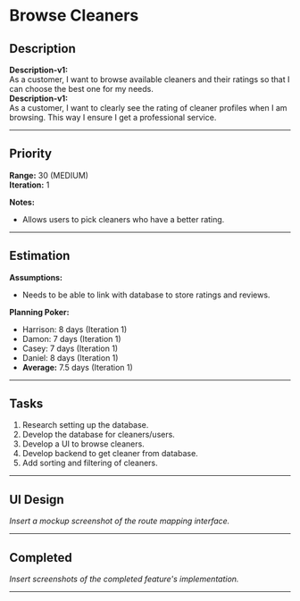 # Browse Cleaners

## Description
**Description-v1:**  
As a customer, I want to browse available cleaners and their ratings so that I can choose the best one for my needs. <br>
**Description-v1:**  
As a customer, I want to clearly see the rating of cleaner profiles when I am browsing. This way I ensure I get a professional service.

---

## Priority
**Range:** 30 (MEDIUM)  
**Iteration:** 1  

**Notes:**  
- Allows users to pick cleaners who have a better rating.

---

## Estimation
**Assumptions:**  
- Needs to be able to link with database to store ratings and reviews.  

**Planning Poker:**  
- Harrison: 8 days (Iteration 1)  
- Damon: 7 days (Iteration 1)  
- Casey: 7 days (Iteration 1)
- Daniel: 8 days (Iteration 1)
- **Average:** 7.5 days (Iteration 1)

---

## Tasks
1. Research setting up the database.
2. Develop the database for cleaners/users.
3. Develop a UI to browse cleaners.
4. Develop backend to get cleaner from database.
5. Add sorting and filtering of cleaners. 

---

## UI Design
*Insert a mockup screenshot of the route mapping interface.*

---

## Completed
*Insert screenshots of the completed feature's implementation.*

---
